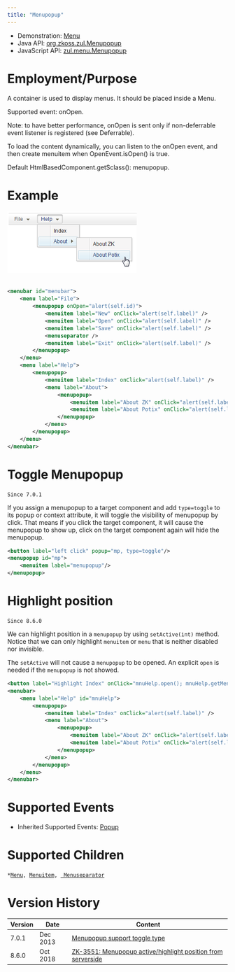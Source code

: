 ```yaml
---
title: "Menupopup"
---
```



- Demonstration: [Menu](http://www.zkoss.org/zkdemo/menu)
- Java API: [org.zkoss.zul.Menupopup](https://www.zkoss.org/javadoc/latest/zk/org/zkoss/zul/Menupopup.html)
- JavaScript API:
  [zul.menu.Menupopup](https://www.zkoss.org/javadoc/latest/jsdoc/classes/zul.menu.Menupopup.html)

# Employment/Purpose

A container is used to display menus. It should be placed inside a Menu.

Supported event: onOpen.

Note: to have better performance, onOpen is sent only if non-deferrable
event listener is registered (see Deferrable).

To load the content dynamically, you can listen to the onOpen event, and
then create menuitem when OpenEvent.isOpen() is true.

Default HtmlBasedComponent.getSclass(): menupopup.

# Example

![](/zk_component_ref/images/ZKComRef_Menubar.png)

```xml

<menubar id="menubar">
    <menu label="File">
        <menupopup onOpen="alert(self.id)">
            <menuitem label="New" onClick="alert(self.label)" />
            <menuitem label="Open" onClick="alert(self.label)" />
            <menuitem label="Save" onClick="alert(self.label)" />
            <menuseparator />
            <menuitem label="Exit" onClick="alert(self.label)" />
        </menupopup>
    </menu>
    <menu label="Help">
        <menupopup>
            <menuitem label="Index" onClick="alert(self.label)" />
            <menu label="About">
                <menupopup>
                    <menuitem label="About ZK" onClick="alert(self.label)" />
                    <menuitem label="About Potix" onClick="alert(self.label)" />
                </menupopup>
            </menu>
        </menupopup>
    </menu>
</menubar>
```

# Toggle Menupopup

`Since 7.0.1`

If you assign a menupopup to a target component and add `type=toggle` to
its popup or context attribute, it will toggle the visibility of
menupopup by click. That means if you click the target component, it
will cause the menupopup to show up, click on the target component again
will hide the menupopup.

```xml
<button label="left click" popup="mp, type=toggle"/>
<menupopup id="mp">
    <menuitem label="menupopup"/>
</menupopup>
```

# Highlight position

`Since 8.6.0`

We can highlight position in a `menupopup` by using `setActive(int)`
method. Notice that we can only highlight `menuitem` or `menu` that is
neither disabled nor invisible.

The `setActive` will not cause a `menupopup` to be opened. An explicit
`open` is needed if the `menupopup` is not showed.

```xml
<button label="Highlight Index" onClick="mnuHelp.open(); mnuHelp.getMenupopup().setActive(0);" />
<menubar>
    <menu label="Help" id="mnuHelp">
        <menupopup>
            <menuitem label="Index" onClick="alert(self.label)" />
            <menu label="About">
                <menupopup>
                    <menuitem label="About ZK" onClick="alert(self.label)" />
                    <menuitem label="About Potix" onClick="alert(self.label)" />
                </menupopup>
            </menu>
        </menupopup>
    </menu>
</menubar>
```

# Supported Events

- Inherited Supported Events: [ Popup]({{site.baseurl}}/zk_component_ref/popup#Supported_Events)

# Supported Children

`*`[` Menu `]({{site.baseurl}}/zk_component_ref/menu)`, `[` Menuitem `]({{site.baseurl}}/zk_component_ref/menuitem)`, `[` Menuseparator`]({{site.baseurl}}/zk_component_ref/menuseparator)



# Version History



| Version | Date     | Content                                                                                                 |
|---------|----------|---------------------------------------------------------------------------------------------------------|
| 7.0.1   | Dec 2013 | [Menupopup support toggle type](http://tracker.zkoss.org/browse/ZK-2049)                                |
| 8.6.0   | Oct 2018 | [ZK-3551: Menupopup active/highlight position from serverside](http://tracker.zkoss.org/browse/ZK-3551) |


